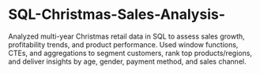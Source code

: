 # SQL-Christmas-Sales-Analysis-
Analyzed multi-year Christmas retail data in SQL to assess sales growth, profitability trends, and product performance. Used window functions, CTEs, and aggregations to segment customers, rank top products/regions, and deliver insights by age, gender, payment method, and sales channel.
